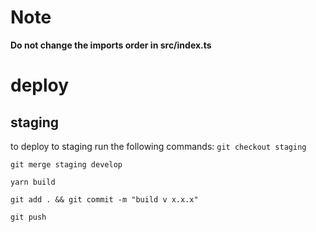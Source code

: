# Note
**Do not change the imports order in src/index.ts**	
# deploy
## staging
to deploy to staging run the following commands:
```git checkout staging```

```git merge staging develop```

```yarn build```

```git add . && git commit -m "build v x.x.x"```

```git push```


